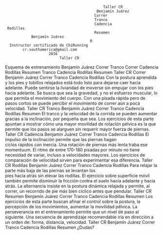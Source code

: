                                                  Taller CR
                                              Benjamı́n Juárez
                                             Correr
                                             Tranco
                                             Cadencia
     Rodillas
                                             Resumen
                Benjamı́n Juárez
                                           R
      Instructor certificado de ChiRunning
            cr.southamerica@gmail.com
                        2016
                             Taller CR
Esquema de entrenamiento
                          Benjamı́n Juárez
                         Correr
                         Tranco
 Correr                  Cadencia
                         Rodillas
                         Resumen
 Tranco
 Cadencia
 Rodillas
 Resumen
                                                                    Taller CR
Correr
                                                                 Benjamı́n Juárez
                                                                Correr
                                                                Tranco
                                                                Cadencia
                                                                Rodillas
 Con la postura aprendida y los pies y tobillos relajados está 
 todo listo para dejarse caer hacia adelante. Puede sentirse la
 liviandad de moverse sin empujar con los pies hacia adelante.
 Se busca que sea la gravedad, y no el esfuerzo muscular, lo
 que permita el movimiento del cuerpo. Con una pisada
 rápida pero de pasos cortos se puede percibir el movimiento
 de correr aún a poca velocidad.
                                                                     Taller CR
Tranco
                                                                  Benjamı́n Juárez
                                                                 Correr
                                                                 Tranco
                                                                 Cadencia
                                                                 Rodillas
                                                                 Resumen
 El tranco y la velocidad de la corrida se pueden aumentar
 gracias a la inclinación, por pequeña que sea. Los ejercicios
 de esta parte apuntan a mostrar cómo una mayor movilidad
 de rotación pélvica es la que permite que los pasos se
 alarguen sin requerir mayor fuerza de piernas.
                                                                      Taller CR
Cadencia
                                                                   Benjamı́n Juárez
                                                                  Correr
                                                                  Tranco
                                                                  Cadencia
                                                                  Rodillas
 El impulso de la inclinación permite que las piernas hagan      
 ciclos rápidos con inercia. Una rotación de piernas más lenta
 traba ese momentuum. El ritmo de entre 170-180 pisadas
 por minuto no tiene necesidad de variar, incluso a
 velocidades mayores. Los ejercicios de comparación de
 velocidad sirven para experimentar esa diferencia.
                                                                      Taller CR
Rodillas
                                                                   Benjamı́n Juárez
                                                                  Correr
                                                                  Tranco
                                                                  Cadencia
                                                                  Rodillas
 Para relajar la parte más baja de las piernas se levantan los   
 pies hacia atrás sin elevar las rodillas. El ejercicio sobre
 superficie móvil también permite disminuir la fricción contra
 el suelo hacia adelante y hacia atrás. La alternancia insiste
 en la postura dinámica relajada y permite, al correr, un
 recorrido de pie más bien cı́clico antes que pendular.
                                                                    Taller CR
Resumen
                                                                 Benjamı́n Juárez
                                                                Correr
                                                                Tranco
                                                                Cadencia
                                                                Rodillas
                                                                Resumen
 Los ejercicios de esta parte buscan afinar el control sobre la
 postura, la percepción de los movimientos, aumentar la
 movilidad pélvica. La perseverancia en el entrenamiento
 permite que un nivel dé paso al siguiente. Una secuencia de
 aprendizaje recomendable irı́a en dirección a un orden de:
 forma, distancia, velocidad.
            Taller CR
         Benjamı́n Juárez
        Correr
        Tranco
        Cadencia
        Rodillas
        Resumen
¿Dudas?
